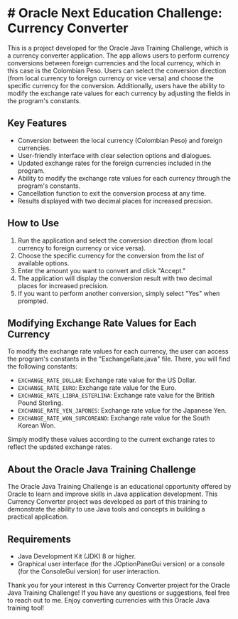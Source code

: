 # # Oracle Next Education Challenge: Currency Converter

This is a project developed for the Oracle Java Training Challenge, which is a currency converter application. The app allows users to perform currency conversions between foreign currencies and the local currency, which in this case is the Colombian Peso. Users can select the conversion direction (from local currency to foreign currency or vice versa) and choose the specific currency for the conversion. Additionally, users have the ability to modify the exchange rate values for each currency by adjusting the fields in the program's constants.

## Key Features
- Conversion between the local currency (Colombian Peso) and foreign currencies.
- User-friendly interface with clear selection options and dialogues.
- Updated exchange rates for the foreign currencies included in the program.
- Ability to modify the exchange rate values for each currency through the program's constants.
- Cancellation function to exit the conversion process at any time.
- Results displayed with two decimal places for increased precision.

## How to Use
1. Run the application and select the conversion direction (from local currency to foreign currency or vice versa).
2. Choose the specific currency for the conversion from the list of available options.
3. Enter the amount you want to convert and click "Accept."
4. The application will display the conversion result with two decimal places for increased precision.
5. If you want to perform another conversion, simply select "Yes" when prompted.

## Modifying Exchange Rate Values for Each Currency
To modify the exchange rate values for each currency, the user can access the program's constants in the "ExchangeRate.java" file. There, you will find the following constants:

- `EXCHANGE_RATE_DOLLAR`: Exchange rate value for the US Dollar.
- `EXCHANGE_RATE_EURO`: Exchange rate value for the Euro.
- `EXCHANGE_RATE_LIBRA_ESTERLINA`: Exchange rate value for the British Pound Sterling.
- `EXCHANGE_RATE_YEN_JAPONES`: Exchange rate value for the Japanese Yen.
- `EXCHANGE_RATE_WON_SURCOREANO`: Exchange rate value for the South Korean Won.

Simply modify these values according to the current exchange rates to reflect the updated exchange rates.

## About the Oracle Java Training Challenge
The Oracle Java Training Challenge is an educational opportunity offered by Oracle to learn and improve skills in Java application development. This Currency Converter project was developed as part of this training to demonstrate the ability to use Java tools and concepts in building a practical application.

## Requirements
- Java Development Kit (JDK) 8 or higher.
- Graphical user interface (for the JOptionPaneGui version) or a console (for the ConsoleGui version) for user interaction.

Thank you for your interest in this Currency Converter project for the Oracle Java Training Challenge! If you have any questions or suggestions, feel free to reach out to me. Enjoy converting currencies with this Oracle Java training tool!